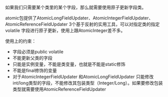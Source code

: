 如果我们只需要某个类里的某个字段，那么就需要使用原子更新字段类。
    
atomic包提供了AtomicLongFieldUpdater、AtomicIntegerFieldUpdater、AtomicReferenceFieldUpdater 3个基于反射的实用工具，可以对指定类的指定 volatile 字段进行原子更新，使用上跟AtomicInteger差不多。

使用上的约束：
* 字段必须是public volatile
* 不能更新父类的字段
* 只能是实例变量，不能是类变量，也就是不能是static修饰
* 不能是final修饰的变量
* 对于AtomicIntegerFieldUpdater 和AtomicLongFieldUpdater 只能修改int/long类型的字段，不能修改其包装类型（Integer/Long）。如果要修改包装类型就需要使用AtomicReferenceFieldUpdater


